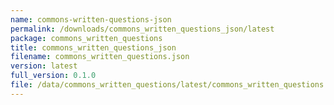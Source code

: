```yaml
---
name: commons-written-questions-json
permalink: /downloads/commons_written_questions_json/latest
package: commons_written_questions
title: commons_written_questions_json
filename: commons_written_questions.json
version: latest
full_version: 0.1.0
file: /data/commons_written_questions/latest/commons_written_questions.json
---
```

